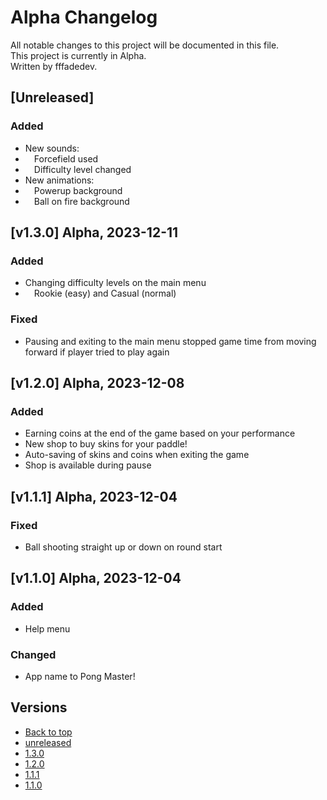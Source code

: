 # Alpha Changelog

All notable changes to this project will be documented in this file.\
This project is currently in Alpha.\
Written by fffadedev.

## [Unreleased]

### Added
- New sounds:
- &emsp;Forcefield used
- &emsp;Difficulty level changed
- New animations:
- &emsp;Powerup background
- &emsp;Ball on fire background

## [v1.3.0] Alpha, 2023-12-11

### Added

- Changing difficulty levels on the main menu
- &emsp;Rookie (easy) and Casual (normal)

### Fixed

- Pausing and exiting to the main menu stopped game time from moving forward if player tried to play again

## [v1.2.0] Alpha, 2023-12-08

### Added

- Earning coins at the end of the game based on your performance
- New shop to buy skins for your paddle!
- Auto-saving of skins and coins when exiting the game
- Shop is available during pause

## [v1.1.1] Alpha, 2023-12-04

### Fixed

- Ball shooting straight up or down on round start

## [v1.1.0] Alpha, 2023-12-04

### Added

- Help menu

### Changed

- App name to Pong Master!

## Versions

- [Back to top](#changelog)
- [unreleased](#unreleased)
- [1.3.0](#v1.3.0)
- [1.2.0](#v1.2.0)
- [1.1.1](#v1.1.1)
- [1.1.0](#v1.1.0)
